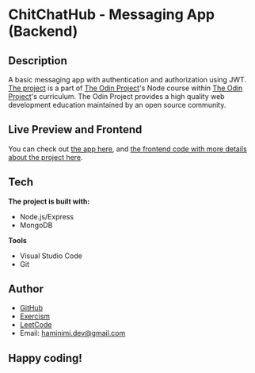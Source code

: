 # ChitChatHub - Messaging App (Backend)
## Description
A basic messaging app with authentication and authorization using JWT. [The project](https://www.theodinproject.com/lessons/nodejs-messaging-app) is a part of [The Odin Project](https://www.theodinproject.com/dashboard)'s Node course within [The Odin Project](https://www.theodinproject.com/dashboard)'s curriculum. The Odin Project provides a high quality web development education maintained by an open source community.
## Live Preview and Frontend
You can check out [the app here](https://messaging-app-rosy.vercel.app/), and [the frontend code with more details about the project here](https://github.com/Haminimi/messaging-app).
## Tech
**The project is built with:**
- Node.js/Express
- MongoDB

**Tools**
- Visual Studio Code
- Git
## Author
- [GitHub](https://github.com/Haminimi)
- [Exercism](https://exercism.org/profiles/Haminimi)
- [LeetCode](https://leetcode.com/Haminimi/)
- Email: haminimi.dev@gmail.com
## Happy coding!